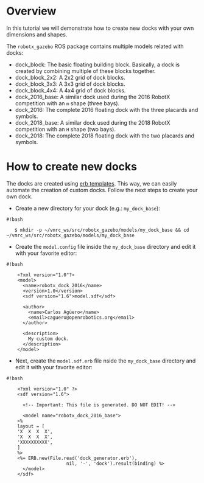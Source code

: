 # Overview

In this tutorial we will demonstrate how to create new docks with your own dimensions and shapes. 

The `robotx_gazebo` ROS package contains multiple models related with docks:

* dock_block: The basic floating building block. Basically, a dock is created by combining multiple of these blocks together.
* dock_block_2x2: A 2x2 grid of dock blocks.
* dock_block_3x3: A 3x3 grid of dock blocks.
* dock_block_4x4: A 4x4 grid of dock blocks.
* dock_2016_base: A similar dock used during the 2016 RobotX competition with an `m` shape (three bays).
* dock_2016: The complete 2016 floating dock with the three placards and symbols.
* dock_2018_base: A similar dock used during the 2018 RobotX competition with an `H` shape (two bays).
* dock_2018: The complete 2018 floating dock with the two placards and symbols.

# How to create new docks

The docks are created using [erb templates](https://en.wikipedia.org/wiki/ERuby). This way, we can easily automate the creation of custom docks. Follow the next steps to create your own dock.

* Create a new directory for your dock (e.g.: `my_dock_base`):

```
#!bash

   $ mkdir -p ~/vmrc_ws/src/robotx_gazebo/models/my_dock_base && cd ~/vmrc_ws/src/robotx_gazebo/models/my_dock_base
```

* Create the `model.config` file inside the `my_dock_base` directory and edit it with your favorite editor:


```
#!bash

    <?xml version="1.0"?>
    <model>
      <name>robotx_dock_2016</name>
      <version>1.0</version>
      <sdf version="1.6">model.sdf</sdf>

      <author>
        <name>Carlos Agüero</name>
        <email>caguero@openrobotics.org</email>
      </author>

      <description>
        My custom dock.
      </description>
    </model>
```

* Next, create the `model.sdf.erb` file nside the `my_dock_base` directory and edit it with your favorite editor:

```
#!bash

    <?xml version="1.0" ?>
    <sdf version="1.6">

      <!-- Important: This file is generated. DO NOT EDIT! -->

      <model name="robotx_dock_2016_base">
    <%
    layout = [
    'X  X  X  X',
    'X  X  X  X',
    'XXXXXXXXXX',
    ]
    %>
    <%= ERB.new(File.read('dock_generator.erb'),
                      nil, '-', 'dock').result(binding) %>
      </model>
    </sdf>

```